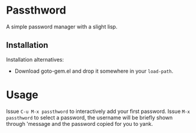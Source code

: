 # Passthword

A simple password manager with a slight lisp.

## Installation

Installation alternatives:

- Download goto-gem.el and drop it somewhere in your `load-path`.

# Usage

Issue `C-u M-x passthword` to interactively add your first password.
Issue `M-x passthword` to select a password, the username will be briefly shown through 'message and the password copied for you to yank.
